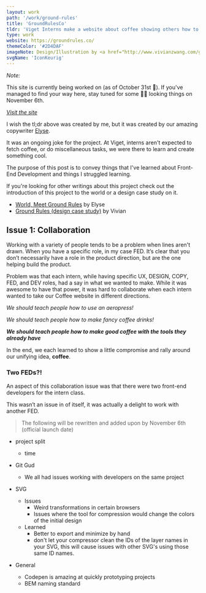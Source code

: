 ```yaml
---
layout: work
path: '/work/ground-rules'
title: 'GroundRulesCo'
tldr: 'Viget Interns make a website about coffee showing others how to make coffee'
type: work
website: https://groundrules.co/
themeColor: '#2D4DAF'
imageNote: Design/Illustration by <a href="http://www.vivianzwang.com/ground-rules">Vivian Wang</a>
svgName: 'IconKeurig'
---
```

<div class="post-note">
<em>Note:</em>
<p>This site is currently being worked on (as of October 31st 👻). If you've managed to find your way here, stay tuned for some 👌🏾 looking things on November 6th.</p>
</div>

*[Visit the site](https://www.groundrules.co/)*

I wish the tl;dr above was created by me, but it was created by our amazing copywriter [Elyse](https://www.linkedin.com/in/ekamibayashi). 

It was an ongoing joke for the project. At Viget, interns aren't expected to fetch coffee, or do miscellaneous tasks, we were there to learn and create something cool.

The purpose of this post is to convey things that I've learned about Front-End Development and things I struggled learning.

If you're looking for other writings about this project check out the introduction of this project to the world or a design case study on it.

- [World, Meet Ground Rules](https://www.viget.com/articles/world-meet-ground-rules) by Elyse
- [Ground Rules (design case study)](http://vivianzwang.com/ground-rules) by Vivian

## Issue 1: Collaboration
Working with a variety of people tends to be a problem when lines aren't drawn. When you have a specific role, in my case FED. It’s clear that you don’t necessarily have a role in the product direction, but are the one helping build the product.

Problem was that each intern, while having specific UX, DESIGN, COPY, FED, and DEV roles, had a say in what we wanted to make.  While it was awesome to have that power, it was hard to collaborate when each intern wanted to take our Coffee website in different directions.

*We should teach people how to use an aeropress!*

*We should teach people how to make fancy coffee drinks!*

***We should teach people how to make good coffee with the tools they already have***

In the end, we each learned to show a little compromise and rally around our unifying idea, **coffee**.

### Two FEDs?!
An aspect of this collaboration issue was that there were two front-end developers for the intern class.

This wasn’t an issue in of itself,  it was actually a delight to work with another FED. 

> The following will be rewritten and added upon by November 6th (official launch date)

- project split
	- time 
- Git Gud
  - We all had issues working with developers on the same project

- SVG
  - Issues
    - Weird transformations in certain browsers
    - Issues where the tool for compression would change the colors of the initial design
  - Learned
    - Better to export and minimize by hand
    - don't let your compressor clean the IDs of the layer names in your SVG, this will cause issues with other SVG's using those same ID names.

- General
  - Codepen is amazing at quickly prototyping projects
  - BEM naming standard